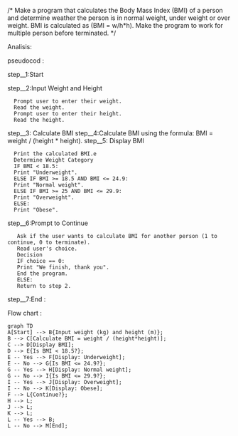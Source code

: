 /* Make a program that calculates the Body Mass Index (BMI) of a person and determine weather the person is
in normal weight, under weight or over weight. BMI is calculated as (BMI = w/h*h). Make the program to
work for multiple person before terminated. */

Analisis:

pseudocod :

step__1:Start

step__2:Input Weight and Height

      Prompt user to enter their weight.
      Read the weight.
      Prompt user to enter their height.
      Read the height.

step__3: Calculate BMI
step__4:Calculate BMI using the formula: BMI = weight / (height * height).
step__5: Display BMI

      Print the calculated BMI.e
      Determine Weight Category
      IF BMI < 18.5:
      Print "Underweight".
      ELSE IF BMI >= 18.5 AND BMI <= 24.9:
      Print "Normal weight".
      ELSE IF BMI >= 25 AND BMI <= 29.9:
      Print "Overweight".
      ELSE:
      Print "Obese".

step__6:Prompt to Continue

       Ask if the user wants to calculate BMI for another person (1 to continue, 0 to terminate).
       Read user's choice.
       Decision
       IF choice == 0:
       Print "We finish, thank you".
       End the program.
       ELSE:
       Return to step 2.

step__7:End :

Flow chart :

    graph TD
    A[Start] --> B{Input weight (kg) and height (m)};
    B --> C[Calculate BMI = weight / (height*height)];
    C --> D[Display BMI];
    D --> E{Is BMI < 18.5?};
    E -- Yes --> F[Display: Underweight];
    E -- No --> G{Is BMI <= 24.9?};
    G -- Yes --> H[Display: Normal weight];
    G -- No --> I{Is BMI <= 29.9?};
    I -- Yes --> J[Display: Overweight];
    I -- No --> K[Display: Obese];
    F --> L{Continue?};
    H --> L;
    J --> L;
    K --> L;
    L -- Yes --> B;
    L -- No --> M[End];



